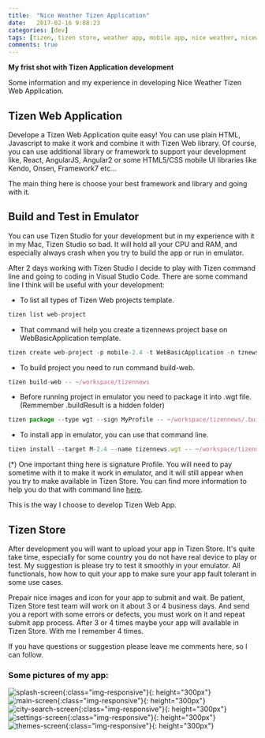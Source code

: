 ```yaml
---
title:  "Nice Weather Tizen Application"
date:   2017-02-16 9:08:23
categories: [dev]
tags: [tizen, tizen store, weather app, mobile app, nice weather, niceweather]
comments: true
---
```


**My frist shot with Tizen Application development**

Some information and my experience in developing Nice Weather Tizen Web Application.

## Tizen Web Application
Develope a Tizen Web Application quite easy! You can use plain HTML, Javascript to make it work and combine it with Tizen Web library. Of course, you can use additional library or framework to support your development like, React, AngularJS, Angular2 or some HTML5/CSS mobile UI libraries like Kendo, Onsen, Framework7 etc...

The main thing here is choose your best framework and library and going with it.

## Build and Test in Emulator
You can use Tizen Studio for your development but in my experience with it in my Mac, Tizen Studio so bad. It will hold all your CPU and RAM, and especially always crash when you try to build the app or run in emulator.

After 2 days working with Tizen Studio I decide to play with Tizen command line and going to coding in Visual Studio Code. There are some command line I think will be useful with your development:
- To list all types of Tizen Web projects template.
```javascript
tizen list web-project
```
- That command will help you create a tizennews project base on WebBasicApplication template.
```javascript
tizen create web-project -p mobile-2.4 -t WebBasicApplication -n tznews -- ~/workspace/tizennews
```
- To build project you need to run command build-web.
```javascript
tizen build-web -- ~/workspace/tizennews
```
- Before running project in emulator you need to package it into .wgt file. (Remmember .buildResult is a hidden folder)
```javascript
tizen package --type wgt --sign MyProfile -- ~/workspace/tizennews/.buildResult
```
- To install app in emulator, you can use that command line. 
```javascript
tizen install --target M-2.4 --name tizennews.wgt -- ~/workspace/tizennews/.buildResult
```
(*) One important thing here is signature Profile. You will need to pay sometime with it to make it work in emulator, and it will still appear when you try to make available in Tizen Store. You can find more information to help you do that with command line [here][tizen-command-line].

This is the way I choose to develop Tizen Web App.

## Tizen Store
After development you will want to upload your app in Tizen Store. It's quite take time, especially for some country you do not have real device to play or test. My suggestion is please try to test it smoothly in your emulator. All functionals, how how to quit your app to make sure your app fault tolerant in some use cases. 

Prepair nice images and icon for your app to submit and wait. Be patient, Tizen Store test team will work on it about 3 or 4 business days. And send you a report with some errors or defects, you must work on it and repeat submit app process. After 3 or 4 times maybe your app will available in Tizen Store. With me I remember 4 times. 

If you have questions or suggestion please leave me comments here, so I can follow.

### Some pictures of my app:

![splash-screen](/images/nice-weather-tizen-web-application/ads-screen01.jpg){:class="img-responsive"}{: height="300px"}
![main-screen](/images/nice-weather-tizen-web-application/ads-screen02.jpg){:class="img-responsive"}{: height="300px"}
![city-search-screen](/images/nice-weather-tizen-web-application/ads-screen05.jpg){:class="img-responsive"}{: height="300px"}
![settings-screen](/images/nice-weather-tizen-web-application/ads-screen04.jpg){:class="img-responsive"}{: height="300px"}
![themes-screen](/images/nice-weather-tizen-web-application/ads-screen06.jpg){:class="img-responsive"}{: height="300px"}


[tizen-command-line]: https://developer.tizen.org/dev-guide/web/2.3.0/org.tizen.mobile.web.appprogramming/html/ide_sdk_tools/command_line_interface.htm